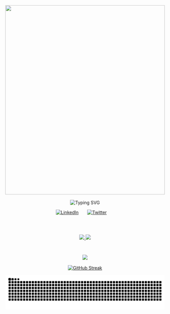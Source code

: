 <div align="center"> <img src="https://media3.giphy.com/media/v1.Y2lkPTc5MGI3NjExNTdwb3AzOHFhZXBkaDRzdGxlamRocWhzbzRzYmtpbzFkY3Y5Z2pkaSZlcD12MV9pbnRlcm5hbF9naWZfYnlfaWQmY3Q9Zw/XbV2mrHs6ureBPUEuJ/giphy.gif" width="100%" height="600"> </div>

<p align="center">
<img src="https://readme-typing-svg.demolab.com?font=Fira+Code&weight=600&duration=3000&pause=1000&color=F85D7FFF&center=true&width=435&lines=Meu+Nome+%C3%A9+Gabriel+Fernando;Sou+um+desenvolvedor+FullStack" alt="Typing SVG" />
</p>

<p align="center">
<a href="https://www.linkedin.com/in/gabriel-fernando-59222921b/"><img width="32px" alt="LinkedIn" title="LinkedIn" src="https://i.imgur.com/yRpa1dQ.png"/></a>
  &#8287;&#8287;&#8287;&#8287;&#8287;
  <a href="https://x.com/el_gabrielfer"><img width="32px" alt="Twitter" title="Twitter" src="https://i.imgur.com/AixJgnm.png"/></a>
  &#8287;&#8287;&#8287;&#8287;&#8287;
</p>
<br>
<br>

<p align="center">
<a href="https://github.com/GabrielFer02">
<img loading="lazy" height="180em" src="https://github-readme-stats.vercel.app/api?username=GabrielFer02&show_icons=true&theme=dracula&include_all_commits=true&count_private=true"/>
<img loading="lazy" height="180em" src="https://github-readme-stats.vercel.app/api/top-langs/?username=GabrielFer02&layout=compact&langs_count=7&theme=dracula"/>
</p>
<br>
<!-- <p align="center" atyle="box-shadow: 0 2px 2px 2px rgba(231, 111, 81, 0.2), 0 -2px 0 0 rgba(231, 111, 81, 0.2)">
<img src="https://cdn.jsdelivr.net/gh/devicons/devicon@latest/icons/html5/html5-original.svg" width="40" height="40"/> <img src="https://cdn.jsdelivr.net/gh/devicons/devicon@latest/icons/css3/css3-original.svg" width="40" height="40"/> <img src="https://cdn.jsdelivr.net/gh/devicons/devicon@latest/icons/typescript/typescript-original.svg" width="40" height="40"/> <img src="https://cdn.jsdelivr.net/gh/devicons/devicon@latest/icons/react/react-original.svg" width="40" height="40"/> <img src="https://cdn.jsdelivr.net/gh/devicons/devicon@latest/icons/astro/astro-original.svg" width="40" height="40"/> <img src="https://cdn.jsdelivr.net/gh/devicons/devicon@latest/icons/nestjs/nestjs-original.svg"  width="40" height="40"/> <img src="https://cdn.jsdelivr.net/gh/devicons/devicon@latest/icons/fastify/fastify-plain.svg" width="40" height="40"/> <img src="https://cdn.jsdelivr.net/gh/devicons/devicon@latest/icons/postgresql/postgresql-original.svg" width="40" height="40"/> <img src="https://cdn.jsdelivr.net/gh/devicons/devicon@latest/icons/mongodb/mongodb-original.svg" width="40" height="40"/> <img src="https://cdn.jsdelivr.net/gh/devicons/devicon@latest/icons/prisma/prisma-original.svg" width="40" height="40"/> <img src="https://cdn.jsdelivr.net/gh/devicons/devicon@latest/icons/docker/docker-original.svg" width="40" height="40"/>
</p> -->
<p align="center">
  <a href="https://skillicons.dev">
    <img src="https://skillicons.dev/icons?i=html,css,typescript,react,astro,nest,postgres,mongodb,prisma,docker&perline=" />
  </a>
</p>

<p align="center">
  <a href="https://git.io/streak-stats"><img src="https://streak-stats.demolab.com?user=GabrielFer02&theme=dracula" alt="GitHub Streak" /></a>
</p>

![Snake animation](https://github.com/GabrielFer02/GabrielFer02/blob/output/github-contribution-grid-snake.svg)








